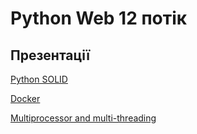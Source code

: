 # Python Web 12 потік

## Презентації

[Python SOLID](https://docs.google.com/presentation/d/1EgJzCunKuUIpicfY82lrJP46FsuY9Dd0VBj_DS79L40/edit?usp=share_link)

[Docker](https://docs.google.com/presentation/d/1e1ymjRnHYVwgg0Z8JHy2CrFj8ZviK37IJ-SC_2xrNeA/edit?usp=share_link)

[Multiprocessor and multi-threading](https://docs.google.com/presentation/d/1BQi6A-jUKh8S6JsViOf0nv4_OCCBmMIpZdJYEdaMwZg/edit?usp=share_link)
